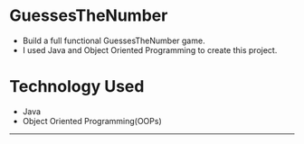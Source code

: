 # GuessesTheNumber
- Build a full functional GuessesTheNumber game.
- I used Java and Object Oriented Programming to create this project.

# Technology Used
- Java
- Object Oriented Programming(OOPs)
---
  

